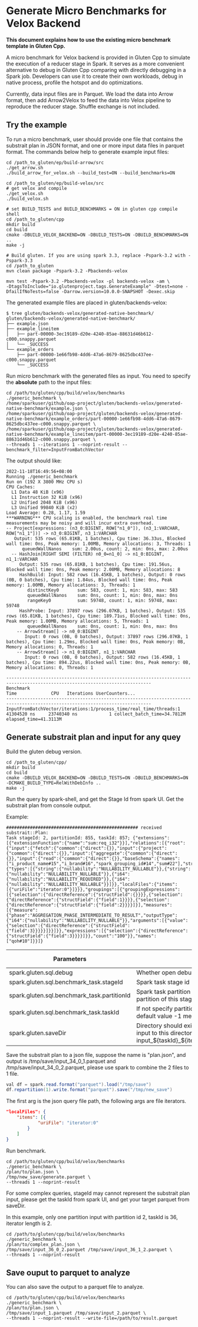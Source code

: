 # Generate Micro Benchmarks for Velox Backend

**This document explains how to use the existing micro benchmark template in Gluten Cpp.**

A micro benchmark for Velox backend is provided in Gluten Cpp to simulate the execution of a reducer stage in Spark.
It serves as a more convenient alternative to debug in Gluten Cpp comparing with directly debugging in a Spark job.
Developers can use it to create their own workloads, debug in native process, profile the hotspot and do optimizations.

Currently, data input files are in Parquet. We load the data into Arrow format, then add Arrow2Velox to feed 
the data into Velox pipeline to reproduce the reducer stage. Shuffle exchange is not included.

## Try the example

To run a micro benchmark, user should provide one file that contains the substrait plan in JSON format, and 
one or more input data files in parquet format.
The commands below help to generate example input files:

```shell
cd /path_to_gluten/ep/build-arrow/src
./get_arrow.sh
./build_arrow_for_velox.sh --build_test=ON --build_benchmarks=ON

cd /path_to_gluten/ep/build-velox/src
# get velox and compile
./get_velox.sh
./build_velox.sh

# set BUILD_TESTS and BUILD_BENCHMARKS = ON in gluten cpp compile shell
cd /path_to_gluten/cpp
mkdir build
cd build
cmake -DBUILD_VELOX_BACKEND=ON -DBUILD_TESTS=ON -DBUILD_BENCHMARKS=ON ..
make -j

# Build gluten. If you are using spark 3.3, replace -Pspark-3.2 with -Pspark-3.3
cd /path_to_gluten
mvn clean package -Pspark-3.2 -Pbackends-velox

mvn test -Pspark-3.2 -Pbackends-velox -pl backends-velox -am \
-DtagsToInclude="io.glutenproject.tags.GenerateExample" -Dtest=none -DfailIfNoTests=false -Darrow.version=10.0.0-SNAPSHOT -Dexec.skip
```

The generated example files are placed in gluten/backends-velox:
```shell
$ tree gluten/backends-velox/generated-native-benchmark/
gluten/backends-velox/generated-native-benchmark/
├── example.json
├── example_lineitem
│   ├── part-00000-3ec19189-d20e-4240-85ae-88631d46b612-c000.snappy.parquet
│   └── _SUCCESS
└── example_orders
    ├── part-00000-1e66fb98-4dd6-47a6-8679-8625dbc437ee-c000.snappy.parquet
    └── _SUCCESS
```

Run micro benchmark with the generated files as input. You need to specify the **absolute** path to the input files:
```shell
cd /path/to/gluten/cpp/build/velox/benchmarks
./generic_benchmark \
/home/sparkuser/github/oap-project/gluten/backends-velox/generated-native-benchmark/example.json \
/home/sparkuser/github/oap-project/gluten/backends-velox/generated-native-benchmark/example_orders/part-00000-1e66fb98-4dd6-47a6-8679-8625dbc437ee-c000.snappy.parquet \
/home/sparkuser/github/oap-project/gluten/backends-velox/generated-native-benchmark/example_lineitem/part-00000-3ec19189-d20e-4240-85ae-88631d46b612-c000.snappy.parquet \
--threads 1 --iterations 1 --noprint-result --benchmark_filter=InputFromBatchVector
```
The output should like:
```shell
2022-11-18T16:49:56+08:00
Running ./generic_benchmark
Run on (192 X 3800 MHz CPU s)
CPU Caches:
  L1 Data 48 KiB (x96)
  L1 Instruction 32 KiB (x96)
  L2 Unified 2048 KiB (x96)
  L3 Unified 99840 KiB (x2)
Load Average: 0.28, 1.17, 1.59
***WARNING*** CPU scaling is enabled, the benchmark real time measurements may be noisy and will incur extra overhead.
-- Project[expressions: (n3_0:BIGINT, ROW["n1_0"]), (n3_1:VARCHAR, ROW["n1_1"])] -> n3_0:BIGINT, n3_1:VARCHAR
   Output: 535 rows (65.81KB, 1 batches), Cpu time: 36.33us, Blocked wall time: 0ns, Peak memory: 1.00MB, Memory allocations: 3, Threads: 1
      queuedWallNanos    sum: 2.00us, count: 2, min: 0ns, max: 2.00us
  -- HashJoin[RIGHT SEMI (FILTER) n0_0=n1_0] -> n1_0:BIGINT, n1_1:VARCHAR
     Output: 535 rows (65.81KB, 1 batches), Cpu time: 191.56us, Blocked wall time: 0ns, Peak memory: 2.00MB, Memory allocations: 8
     HashBuild: Input: 582 rows (16.45KB, 1 batches), Output: 0 rows (0B, 0 batches), Cpu time: 1.84us, Blocked wall time: 0ns, Peak memory: 1.00MB, Memory allocations: 3, Threads: 1
        distinctKey0       sum: 583, count: 1, min: 583, max: 583
        queuedWallNanos    sum: 0ns, count: 1, min: 0ns, max: 0ns
        rangeKey0          sum: 59748, count: 1, min: 59748, max: 59748
     HashProbe: Input: 37897 rows (296.07KB, 1 batches), Output: 535 rows (65.81KB, 1 batches), Cpu time: 189.71us, Blocked wall time: 0ns, Peak memory: 1.00MB, Memory allocations: 5, Threads: 1
        queuedWallNanos    sum: 0ns, count: 1, min: 0ns, max: 0ns
    -- ArrowStream[] -> n0_0:BIGINT
       Input: 0 rows (0B, 0 batches), Output: 37897 rows (296.07KB, 1 batches), Cpu time: 1.29ms, Blocked wall time: 0ns, Peak memory: 0B, Memory allocations: 0, Threads: 1
    -- ArrowStream[] -> n1_0:BIGINT, n1_1:VARCHAR
       Input: 0 rows (0B, 0 batches), Output: 582 rows (16.45KB, 1 batches), Cpu time: 894.22us, Blocked wall time: 0ns, Peak memory: 0B, Memory allocations: 0, Threads: 1

-----------------------------------------------------------------------------------------------------------------------------
Benchmark                                                                   Time             CPU   Iterations UserCounters...
-----------------------------------------------------------------------------------------------------------------------------
InputFromBatchVector/iterations:1/process_time/real_time/threads:1   41304520 ns     23740340 ns            1 collect_batch_time=34.7812M elapsed_time=41.3113M

```

## Generate substrait plan and input for any quey

Build the gluten debug version.

```shell
cd /path_to_gluten/cpp/
mkdir build
cd build
cmake -DBUILD_VELOX_BACKEND=ON -DBUILD_TESTS=ON -DBUILD_BENCHMARKS=ON -DCMAKE_BUILD_TYPE=RelWithDebInfo ..
make -j
```
Run the query by spark-shell, and get the Stage Id from spark UI.
Get the substrait plan from console output.

Example:
```shell
################################################## received substrait::Plan:
Task stageId: 2, partitionId: 855, taskId: 857; {"extensions":[{"extensionFunction":{"name":"sum:req_i32"}}],"relations":[{"root":{"input":{"fetch":{"common":{"direct":{}},"input":{"project":{"common":{"direct":{}},"input":{"aggregate":{"common":{"direct":{}},"input":{"read":{"common":{"direct":{}},"baseSchema":{"names":["i_product_name#15","i_brand#16","spark_grouping_id#14","sum#22"],"struct":{"types":[{"string":{"nullability":"NULLABILITY_NULLABLE"}},{"string":{"nullability":"NULLABILITY_NULLABLE"}},{"i64":{"nullability":"NULLABILITY_REQUIRED"}},{"i64":{"nullability":"NULLABILITY_NULLABLE"}}]}},"localFiles":{"items":[{"uriFile":"iterator:0"}]}}},"groupings":[{"groupingExpressions":[{"selection":{"directReference":{"structField":{}}}},{"selection":{"directReference":{"structField":{"field":1}}}},{"selection":{"directReference":{"structField":{"field":2}}}}]}],"measures":[{"measure":{"phase":"AGGREGATION_PHASE_INTERMEDIATE_TO_RESULT","outputType":{"i64":{"nullability":"NULLABILITY_NULLABLE"}},"arguments":[{"value":{"selection":{"directReference":{"structField":{"field":3}}}}}]}}]}},"expressions":[{"selection":{"directReference":{"structField":{"field":3}}}}]}},"count":"100"}},"names":["qoh#10"]}}]}
```

| Parameters | Description | Recommend Setting |
| ---------- | ----------- | --------------- |
| spark.gluten.sql.debug | Whether open debug mode | true |
| spark.gluten.sql.benchmark_task.stageId | Spark task stage id | 2 |
| spark.gluten.sql.benchmark_task.partitionId | Spark task partition id, default value -1 means all the partition of this stage | -1 |
| spark.gluten.sql.benchmark_task.taskId | If not specify partition id, use spark task attempt id, default value -1 means all the partition of this stage | -1 |
| spark.gluten.saveDir | Directory should exist and be empty, save the stage input to this directory, parquet name format is input_${taskId}_${iteratorIndex}_${partitionId}.parquet | /path/to/saveDir |

Save the substrait plan to a json file, suppose the name is "plan.json", and output is /tmp/save/input_34_0_1.parquet and /tmp/save/input_34_0_2.parquet, please use spark to combine the 2 files to 1 file.

```java
val df = spark.read.format("parquet").load("/tmp/save")
df.repartition(1).write.format("parquet").save("/tmp/new_save")
```

The first arg is the json query file path, the following args are file iterators.

```json
"localFiles": {
    "items": [{
            "uriFile": "iterator:0"
        }
    ]
}
```

Run benchmark.

```shell
cd /path/to/gluten/cpp/build/velox/benchmarks
./generic_benchmark \
/plan/to/plan.json \
/tmp/new_save/generate.parquet \
--threads 1 --noprint-result
```

For some complex queries, stageId may cannot represent the substrait plan input, please get the taskId from spark UI, and get your target parquet from saveDir.

In this example, only one partition input with partition id 2, taskId is 36, iterator length is 2.

```shell
cd /path/to/gluten/cpp/build/velox/benchmarks
./generic_benchmark \
/plan/to/complex_plan.json \
/tmp/save/input_36_0_2.parquet /tmp/save/input_36_1_2.parquet \
--threads 1 --noprint-result
```

## Save ouput to parquet to analyze

You can also save the output to a parquet file to analyze.

```shell
cd /path/to/gluten/cpp/build/velox/benchmarks
./generic_benchmark \
/plan/to/plan.json \
/tmp/save/input_1.parquet /tmp/save/input_2.parquet \
--threads 1 --noprint-result --write-file=/path/to/result.parquet
```